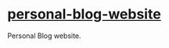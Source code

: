 # [personal-blog-website](https://yousefalhindawi.github.io/personal-blog-website/)
Personal Blog website.
